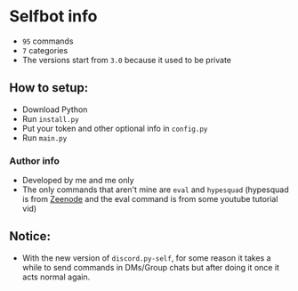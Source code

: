 # Selfbot info
- `95` commands
- `7` categories
- The versions start from `3.0` because it used to be private

## How to setup:
- Download Python
- Run `install.py`
- Put your token and other optional info in `config.py` 
- Run `main.py`

### Author info
- Developed by me and me only
- The only commands that aren't mine are `eval` and `hypesquad` (hypesquad is from [Zeenode](https://github.com/zeenode/selfbot) and the eval command is from some youtube tutorial vid)

## Notice:
- With the new version of `discord.py-self`, for some reason it takes a while to send commands in DMs/Group chats but after doing it once it acts normal again.
